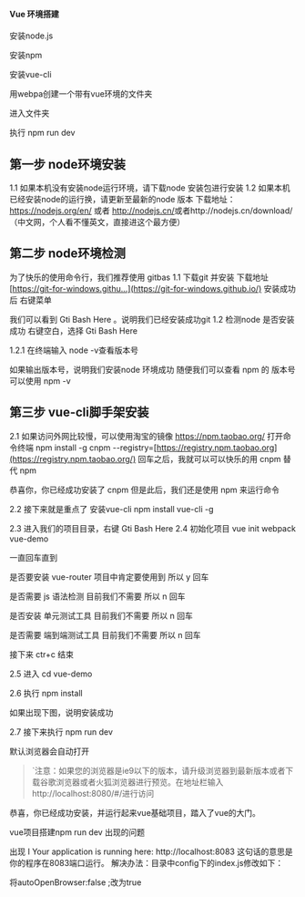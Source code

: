 #### Vue 环境搭建

安装node.js

安装npm

安装vue-cli

用webpa创建一个带有vue环境的文件夹

进入文件夹

执行 npm run dev

## 第一步 node环境安装

1.1 如果本机没有安装node运行环境，请下载node 安装包进行安装
1.2 如果本机已经安装node的运行换，请更新至最新的node 版本
下载地址：<https://nodejs.org/en/> 或者 <http://nodejs.cn/>或者http://nodejs.cn/download/（中文网，个人看不懂英文，直接进这个最方便）

## 第二步 node环境检测

为了快乐的使用命令行，我们推荐使用 gitbas
1.1 下载git 并安装
下载地址 [https://git-for-windows.githu...](https://git-for-windows.github.io/)
安装成功后 右键菜单

我们可以看到 Gti Bash Here 。说明我们已经安装成功git
1.2 检测node 是否安装成功
右键空白，选择 Gti Bash Here 

1.2.1 在终端输入 node -v查看版本号

如果输出版本号，说明我们安装node 环境成功
随便我们可以查看 npm 的 版本号
可以使用 npm -v



## 第三步 vue-cli脚手架安装

2.1 如果访问外网比较慢，可以使用淘宝的镜像 <https://npm.taobao.org/>
打开命令终端 npm install -g cnpm --registry=[https://registry.npm.taobao.org](https://registry.npm.taobao.org/)
回车之后，我就可以可以快乐的用 cnpm 替代 npm

恭喜你，你已经成功安装了 cnpm
但是此后，我们还是使用 npm 来运行命令

2.2 接下来就是重点了 安装vue-cli
npm install vue-cli -g

2.3 进入我们的项目目录，右键 Gti Bash Here
2.4 初始化项目 vue init webpack vue-demo

一直回车直到

是否要安装 vue-router 项目中肯定要使用到 所以 y 回车

是否需要 js 语法检测 目前我们不需要 所以 n 回车

是否安装 单元测试工具 目前我们不需要 所以 n 回车

是否需要 端到端测试工具 目前我们不需要 所以 n 回车

接下来 ctr+c 结束

2.5 进入 cd vue-demo

2.6 执行 npm install

如果出现下图，说明安装成功

2.7 接下来执行 npm run dev

默认浏览器会自动打开

> `注意：如果您的浏览器是ie9以下的版本，请升级浏览器到最新版本或者下载谷歌浏览器或者火狐浏览器进行预览。在地址栏输入 http://localhost:8080/#/进行访问

恭喜，你已经成功安装，并运行起来vue基础项目，踏入了vue的大门。



vue项目搭建npm run dev 出现的问题 

出现 I Your application is running here: http://localhost:8083 
这句话的意思是你的程序在8083端口运行。 
解决办法：目录中config下的index.js修改如下： 

将autoOpenBrowser:false ;改为true 